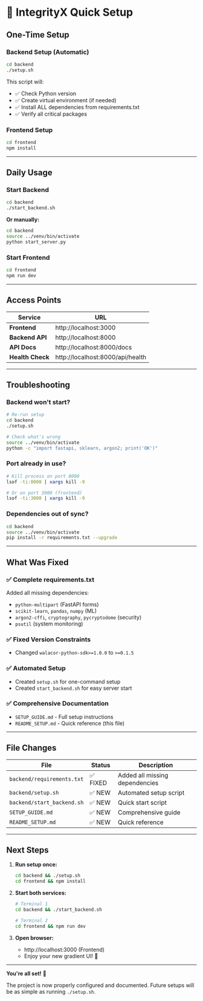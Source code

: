# 🚀 IntegrityX Quick Setup

## One-Time Setup

### Backend Setup (Automatic)
```bash
cd backend
./setup.sh
```

This script will:
- ✅ Check Python version
- ✅ Create virtual environment (if needed)
- ✅ Install ALL dependencies from requirements.txt
- ✅ Verify all critical packages

### Frontend Setup
```bash
cd frontend
npm install
```

---

## Daily Usage

### Start Backend
```bash
cd backend
./start_backend.sh
```

**Or manually:**
```bash
cd backend
source ../venv/bin/activate
python start_server.py
```

### Start Frontend
```bash
cd frontend
npm run dev
```

---

## Access Points

| Service | URL |
|---------|-----|
| **Frontend** | http://localhost:3000 |
| **Backend API** | http://localhost:8000 |
| **API Docs** | http://localhost:8000/docs |
| **Health Check** | http://localhost:8000/api/health |

---

## Troubleshooting

### Backend won't start?
```bash
# Re-run setup
cd backend
./setup.sh

# Check what's wrong
source ../venv/bin/activate
python -c "import fastapi, sklearn, argon2; print('OK')"
```

### Port already in use?
```bash
# Kill process on port 8000
lsof -ti:8000 | xargs kill -9

# Or on port 3000 (frontend)
lsof -ti:3000 | xargs kill -9
```

### Dependencies out of sync?
```bash
cd backend
source ../venv/bin/activate
pip install -r requirements.txt --upgrade
```

---

## What Was Fixed

### ✅ Complete requirements.txt
Added all missing dependencies:
- `python-multipart` (FastAPI forms)
- `scikit-learn`, `pandas`, `numpy` (ML)
- `argon2-cffi`, `cryptography`, `pycryptodome` (security)
- `psutil` (system monitoring)

### ✅ Fixed Version Constraints
- Changed `walacor-python-sdk>=1.0.0` to `>=0.1.5`

### ✅ Automated Setup
- Created `setup.sh` for one-command setup
- Created `start_backend.sh` for easy server start

### ✅ Comprehensive Documentation
- `SETUP_GUIDE.md` - Full setup instructions
- `README_SETUP.md` - Quick reference (this file)

---

## File Changes

| File | Status | Description |
|------|--------|-------------|
| `backend/requirements.txt` | ✅ FIXED | Added all missing dependencies |
| `backend/setup.sh` | ✅ NEW | Automated setup script |
| `backend/start_backend.sh` | ✅ NEW | Quick start script |
| `SETUP_GUIDE.md` | ✅ NEW | Comprehensive guide |
| `README_SETUP.md` | ✅ NEW | Quick reference |

---

## Next Steps

1. **Run setup once:**
   ```bash
   cd backend && ./setup.sh
   cd frontend && npm install
   ```

2. **Start both services:**
   ```bash
   # Terminal 1
   cd backend && ./start_backend.sh
   
   # Terminal 2
   cd frontend && npm run dev
   ```

3. **Open browser:**
   - http://localhost:3000 (Frontend)
   - Enjoy your new gradient UI! 🎨

---

**You're all set!** 🎉

The project is now properly configured and documented. Future setups will be as simple as running `./setup.sh`.



